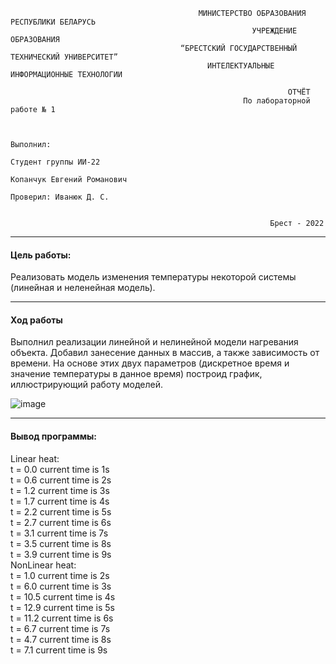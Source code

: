 ```
                                          МИНИСТЕРСТВО ОБРАЗОВАНИЯ РЕСПУБЛИКИ БЕЛАРУСЬ
                                                      УЧРЕЖДЕНИЕ ОБРАЗОВАНИЯ
                                      “БРЕСТСКИЙ ГОСУДАРСТВЕННЫЙ ТЕХНИЧЕСКИЙ УНИВЕРСИТЕТ”
                                            ИНТЕЛЕКТУАЛЬНЫЕ ИНФОРМАЦИОННЫЕ ТЕХНОЛОГИИ
                                            
                                                              ОТЧЁТ
                                                    По лабораторной работе № 1
                                                    
                                                    
                                                                          Выполнил:
                                                                          Студент группы ИИ-22
                                                                          Копанчук Евгений Романович 
                                                                          Проверил: Иванюк Д. С.
                                                                          
                                                                          
                                                          Брест - 2022
```

---

  #### Цель работы:
  Реализовать модель изменения температуры некоторой системы (линейная и неленейная модель).
  
  ---

  #### Ход работы 
  Выполнил реализации линейной и нелинейной модели нагревания объекта. Добавил занесение данных в массив, а также зависимость от времени. На основе этих двух параметров (дискретное время и значение температуры в данное время) построид график, иллюстрирующий работу моделей.
  
 ![image](https://user-images.githubusercontent.com/107122474/201499801-3a0e0c26-6ff7-49b8-b982-2fb36158321e.png)
  
  ---
  
  #### Вывод программы:
  
Linear heat:\
t = 0.0 current time is 1s\
t = 0.6 current time is 2s\
t = 1.2 current time is 3s\
t = 1.7 current time is 4s\
t = 2.2 current time is 5s\
t = 2.7 current time is 6s\
t = 3.1 current time is 7s\
t = 3.5 current time is 8s\
t = 3.9 current time is 9s\
NonLinear heat:\
t = 1.0 current time is 2s\
t = 6.0 current time is 3s\
t = 10.5 current time is 4s\
t = 12.9 current time is 5s\
t = 11.2 current time is 6s\
t = 6.7 current time is 7s\
t = 4.7 current time is 8s\
t = 7.1 current time is 9s

